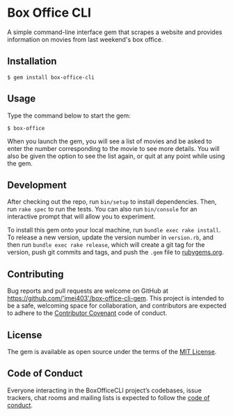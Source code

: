 # Box Office CLI

A simple command-line interface gem that scrapes a website and provides information on movies from last weekend's box office.

## Installation

    $ gem install box-office-cli

## Usage

Type the command below to start the gem:

    $ box-office

When you launch the gem, you will see a list of movies and be asked to enter the number corresponding to the movie to see more details. You will also be given the option to see the list again, or quit at any point while using the gem.

## Development

After checking out the repo, run `bin/setup` to install dependencies. Then, run `rake spec` to run the tests. You can also run `bin/console` for an interactive prompt that will allow you to experiment.

To install this gem onto your local machine, run `bundle exec rake install`. To release a new version, update the version number in `version.rb`, and then run `bundle exec rake release`, which will create a git tag for the version, push git commits and tags, and push the `.gem` file to [rubygems.org](https://rubygems.org).

## Contributing

Bug reports and pull requests are welcome on GitHub at https://github.com/'jmei403'/box-office-cli-gem. This project is intended to be a safe, welcoming space for collaboration, and contributors are expected to adhere to the [Contributor Covenant](http://contributor-covenant.org) code of conduct.

## License

The gem is available as open source under the terms of the [MIT License](https://opensource.org/licenses/MIT).

## Code of Conduct

Everyone interacting in the BoxOfficeCLI project’s codebases, issue trackers, chat rooms and mailing lists is expected to follow the [code of conduct](https://github.com/'jmei403'/box-office-cli-gem/blob/master/CODE_OF_CONDUCT.md).
